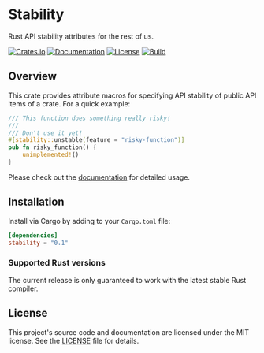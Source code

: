 # Stability

Rust API stability attributes for the rest of us.

[![Crates.io](https://img.shields.io/crates/v/stability.svg)](https://crates.io/crates/stability)
[![Documentation](https://docs.rs/stability/badge.svg)][documentation]
[![License](https://img.shields.io/badge/license-MIT-blue.svg)](LICENSE)
[![Build](https://github.com/sagebind/stability/workflows/ci/badge.svg)](https://github.com/sagebind/stability/actions)

## Overview

This crate provides attribute macros for specifying API stability of public API items of a crate. For a quick example:

```rust
/// This function does something really risky!
///
/// Don't use it yet!
#[stability::unstable(feature = "risky-function")]
pub fn risky_function() {
    unimplemented!()
}
```

Please check out the [documentation] for detailed usage.

## Installation

Install via Cargo by adding to your `Cargo.toml` file:

```toml
[dependencies]
stability = "0.1"
```

### Supported Rust versions

The current release is only guaranteed to work with the latest stable Rust compiler.

## License

This project's source code and documentation are licensed under the MIT license. See the [LICENSE](LICENSE) file for details.


[documentation]: https://docs.rs/stability

